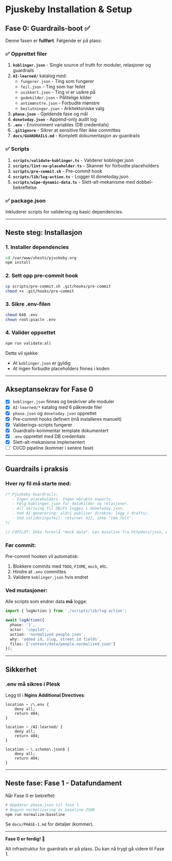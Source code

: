 # Pjuskeby Installation & Setup

## Fase 0: Guardrails-boot ✅

Denne fasen er **fullført**. Følgende er på plass:

### ✅ Opprettet filer

1. **`koblinger.json`** - Single source of truth for moduler, relasjoner og guardrails
2. **`AI-learned/`** katalog med:
   - `fungerer.json` - Ting som fungerer
   - `feil.json` - Ting som har feilet
   - `usikkert.json` - Ting vi er usikre på
   - `godekilder.json` - Pålitelige kilder
   - `antimønstre.json` - Forbudte mønstre
   - `beslutninger.json` - Arkitektoniske valg
3. **`phase.json`** - Gjeldende fase og mål
4. **`donetoday.json`** - Append-only audit log
5. **`.env`** - Environment variables (DB credentials)
6. **`.gitignore`** - Sikrer at sensitive filer ikke committes
7. **`docs/GUARDRAILS.md`** - Komplett dokumentasjon av guardrails

### ✅ Scripts

1. **`scripts/validate-koblinger.ts`** - Validerer koblinger.json
2. **`scripts/lint-no-placeholder.ts`** - Skanner for forbudte placeholders
3. **`scripts/pre-commit.sh`** - Pre-commit hook
4. **`scripts/lib/log-action.ts`** - Logger til donetoday.json
5. **`scripts/wipe-dynamic-data.ts`** - Slett-alt-mekanisme med dobbel-bekreftelse

### ✅ package.json

Inkluderer scripts for validering og basic dependencies.

---

## Neste steg: Installasjon

### 1. Installer dependencies

```bash
cd /var/www/vhosts/pjuskeby.org
npm install
```

### 2. Sett opp pre-commit hook

```bash
cp scripts/pre-commit.sh .git/hooks/pre-commit
chmod +x .git/hooks/pre-commit
```

### 3. Sikre .env-filen

```bash
chmod 640 .env
chown root:psacln .env
```

### 4. Valider oppsettet

```bash
npm run validate:all
```

Dette vil sjekke:
- At `koblinger.json` er gyldig
- At ingen forbudte placeholders finnes i koden

---

## Akseptansekrav for Fase 0

- [x] `koblinger.json` finnes og beskriver alle moduler
- [x] `AI-learned/*` katalog med 6 påkrevde filer
- [x] `phase.json` og `donetoday.json` opprettet
- [x] Pre-commit hooks definert (må installeres manuelt)
- [x] Validerings-scripts fungerer
- [x] Guardrails-kommentar template dokumentert
- [x] `.env` opprettet med DB credentials
- [x] Slett-alt-mekanisme implementert
- [ ] CI/CD pipeline (kommer i senere fase)

---

## Guardrails i praksis

### Hver ny fil må starte med:

```typescript
/* Pjuskeby Guardrails:
   - Ingen placeholders. Ingen ubrukte exports.
   - Følg koblinger.json for datakilder og relasjoner.
   - All skriving til DB/FS logges i donetoday.json.
   - Ved AI-generering: aldri publiser direkte; legg i drafts/.
   - Ved valideringsfeil: returner 422, ikke "tøm felt".
*/

// COPILOT: Ikke foreslå "mock data". Les baseline fra httpdocs/json, ellers avbryt.
```

### Før commit:

Pre-commit hooken vil automatisk:
1. Blokkere commits med `TODO`, `FIXME`, `mock`, etc.
2. Hindre at `.env` committes
3. Validere `koblinger.json` hvis endret

### Ved mutasjoner:

Alle scripts som endrer data **må** logge:

```typescript
import { logAction } from './scripts/lib/log-action';

await logAction({
  phase: '1',
  actor: 'copilot',
  action: 'normalized people.json',
  why: 'added id, slug, street_id fields',
  files: ['content/data/people.normalized.json']
});
```

---

## Sikkerhet

### .env må sikres i Plesk

Legg til i **Nginx Additional Directives**:

```nginx
location ~ /\.env {
    deny all;
    return 404;
}

location ~ /AI-learned/ {
    deny all;
    return 404;
}

location ~ \.schema\.json$ {
    deny all;
    return 404;
}
```

---

## Neste fase: Fase 1 - Datafundament

Når Fase 0 er bekreftet:

```bash
# Oppdater phase.json til fase 1
# Begynn normalisering av baseline-JSON
npm run normalize:baseline
```

Se `docs/PHASE-1.md` for detaljer (kommer).

---

**Fase 0 er ferdig! 🎉**

Alt infrastruktur for guardrails er på plass. Du kan nå trygt gå videre til Fase 1.
